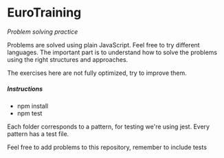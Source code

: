 # EuroTraining
 _Problem solving practice_

Problems are solved using plain JavaScript. Feel free to try different languages. The important part is to understand how to solve the problems using the right structures and approaches.

The exercises here are not fully optimized, try to improve them.


##### Instructions

- npm install
- npm test

Each folder corresponds to a pattern, for testing we're using jest. Every pattern has a test file.

Feel free to add problems to this repository, remember to include tests 



